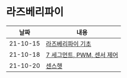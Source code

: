 # 라즈베리파이
| 날짜 | 내용 |
| - | - |
| 21-10-15 | [라즈베리파이 기초](https://github.com/dlworms32/TIL/blob/master/Raspberry/211015.md) |
| 21-10-18 | [7 세그먼트, PWM, 센서 제어](https://github.com/dlworms32/TIL/blob/master/Raspberry/211018.md)
| 21-10-20 | [센스햇](https://github.com/dlworms32/TIL/blob/master/Raspberry/211020.md)